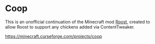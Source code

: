 Coop
====

This is an unofficial continuation of the Minecraft mod [Roost](https://minecraft.curseforge.com/projects/roost),
created to allow Roost to support any chickens added via ContentTweaker.

https://minecraft.curseforge.com/projects/coop